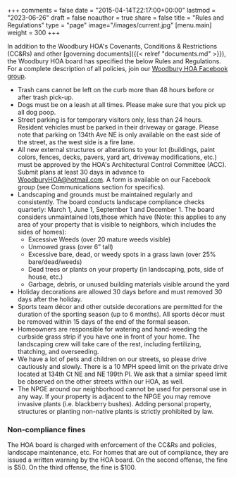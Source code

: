 +++
comments = false
date = "2015-04-14T22:17:00+00:00"
lastmod = "2023-06-26"
draft = false
noauthor = true
share = false
title = "Rules and Regulations"
type = "page"
image="/images/current.jpg"
[menu.main]
weight = 300
+++

In addition to the Woodbury HOA's Covenants, Conditions & Restrictions (CC&Rs) and other [governing documents]({{< relref "documents.md" >}}), the Woodbury HOA board has specified the below Rules and Regulations.   For a complete description of all policies, join our [Woodbury HOA Facebook group](https://facebook.com/groups/101482933516141).

* Trash cans cannot be left on the curb more than 48 hours before or after trash pick-up. 
* Dogs must be on a leash at all times. Please make sure that you pick up all dog poop. 
* Street parking is for temporary visitors only, less than 24 hours.  Resident vehicles must be parked in their driveway or garage.   Please note that parking on 134th Ave NE is only available on the east side of the street, as the west side is a fire lane.
* All new external structures or alterations to your lot (buildings, paint colors, fences, decks, pavers, yard art, driveway modifications, etc.) must be approved by the HOA's Architectural Control Committee (ACC).  Submit plans at least 30 days in advance to WoodburyHOA@hotmail.com. A form is available on our Facebook group (see Communications section for specifics).
* Landscaping and grounds must be maintained regularly and consistently.  The board conducts landscape compliance checks quarterly: March 1, June 1, September 1 and December 1.  The board considers unmaintained lots,those which have (Note: this applies to any area of your property that is visible to neighbors, which includes the sides of homes): 
  * Excessive Weeds (over 20 mature weeds visible)  
  * Unmowed grass (over 6” tall)  
  * Excessive bare, dead, or weedy spots in a grass lawn (over 25% bare/dead/weeds)  
  * Dead trees or plants on your property (in landscaping, pots, side of house, etc.)  
  * Garbage, debris, or unused building materials visible around the yard 
* Holiday decorations are allowed 30 days before and must removed 30 days after the holiday.
* Sports team décor and other outside decorations are permitted for the duration of the sporting season (up to 6 months).  All sports décor must be removed within 15 days of the end of the formal season.
* Homeowners are responsible for watering and hand-weeding the curbside grass strip if you have one in front of your home.  The landscaping crew will take care of the rest, including fertilizing, thatching, and overseeding.
* We have a lot of pets and children on our streets, so please drive cautiously and slowly. There is a 10 MPH speed limit on the private drive located at 134th Ct NE and NE 199th Pl. We ask that a similar speed limit be observed on the other streets within our HOA, as well.
* The NPGE around our neighborhood cannot be used for personal use in any way.  If your property is adjacent to the NPGE you may remove invasive plants (i.e. blackberry bushes).  Adding personal property, structures or planting non-native plants is strictly prohibited by law. 

### Non-compliance fines
The HOA board is charged with enforcement of the CC&Rs and policies, landscape maintenance, etc.  For homes that are out of compliance, they are issued a written warning by the HOA board.  On the second offense, the fine is $50.  On the third offense, the fine is $100.

